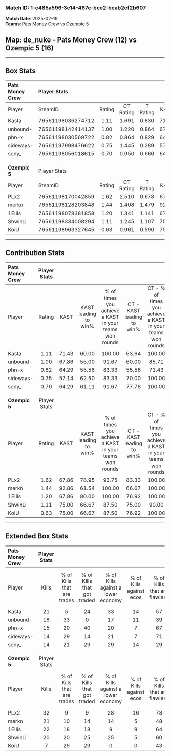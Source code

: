 ### Match ID: 1-e485a596-3e14-467e-bee2-beab2ef2b607  
**Match Date**: 2025-02-19  
**Teams**: Pats Money Crew vs Ozempic 5  

## **Map**: de_nuke - Pats Money Crew (12) vs Ozempic 5 (16)  
---  

## Box Stats  

| **Pats Money Crew** | Player Stats      |        |           |          |       |       |       |         |        |      |     |
| :- | :- | :-: | :-: | :-: | :-: | :-: | :-: | :-: | :-: | :-: | :-: |
| Player              | SteamID           | Rating | CT Rating | T Rating | KAST  |  ADR  | Kills | Assists | Deaths | K/D  | HS% |
| Kasta               | 76561198036274712 |  1.11  |   1.691   |  0.830   | 71.43 | 96.0  |  21   |    9    |   24   | 0.88 | 47  |
| unbound-            | 76561198142414137 |  1.00  |   1.220   |  0.864   | 67.86 | 63.6  |  18   |    3    |   17   | 1.06 | 38  |
| phn-x               | 76561198030569722 |  0.82  |   0.864   |  0.829   | 64.29 | 67.4  |  15   |    4    |   21   | 0.71 | 53  |
| sideways-           | 76561197998476622 |  0.75  |   1.445   |  0.289   | 57.14 | 49.7  |  14   |    1    |   17   | 0.82 | 21  |
| seny_               | 76561198056018615 |  0.70  |   0.950   |  0.666   | 64.29 | 52.2  |  14   |    3    |   23   | 0.61 | 28  |
|                     |                   |        |           |          |       |       |       |         |        |      |     |
|                     |                   |        |           |          |       |       |       |         |        |      |     |
|                     |                   |        |           |          |       |       |       |         |        |      |     |
| **Ozempic 5**       | Player Stats      |        |           |          |       |       |       |         |        |      |     |
| Player              | SteamID           | Rating | CT Rating | T Rating | KAST  |  ADR  | Kills | Assists | Deaths | K/D  | HS% |
| PLx2                | 76561198170042859 |  1.62  |   2.510   |  0.678   | 67.86 | 103.7 |  32   |    3    |   14   | 2.29 | 18  |
| merkn               | 76561198128203848 |  1.44  |   1.408   |  1.479   | 92.86 | 80.7  |  21   |    6    |   12   | 1.75 | 42  |
| 1EIIis              | 76561198078381858 |  1.20  |   1.341   |  1.141   | 67.86 | 77.8  |  22   |    6    |   16   | 1.38 | 36  |
| ShwinLi             | 76561198334008294 |  1.11  |   1.245   |  1.107   | 75.00 | 75.0  |  20   |    8    |   20   | 1.00 | 70  |
| KoiU                | 76561198963327645 |  0.63  |   0.961   |  0.590   | 75.00 | 47.2  |   7   |   11    |   20   | 0.35 | 57  |
---  

## Contribution Stats  

| **Pats Money Crew** | Player Stats |       |                      |                                                        |                           |                                                             |                          |                                                            |
| :- | :-: | :-: | :-: | :-: | :-: | :-: | :-: | :-: |
| Player              |    Rating    | KAST  | KAST leading to win% | % of times you achieve a KAST in your teams won rounds | CT - KAST leading to win% | CT - % of times you achieve a KAST in your teams won rounds | T - KAST leading to win% | T - % of times you achieve a KAST in your teams won rounds |
| Kasta               |     1.11     | 71.43 |        60.00         |                         100.00                         |           63.64           |                           100.00                            |          55.56           |                           100.00                           |
| unbound-            |     1.00     | 67.86 |        55.00         |                         91.67                          |           60.00           |                            85.71                            |          50.00           |                           100.00                           |
| phn-x               |     0.82     | 64.29 |        55.56         |                         83.33                          |           55.56           |                            71.43                            |          55.56           |                           100.00                           |
| sideways-           |     0.75     | 57.14 |        62.50         |                         83.33                          |           70.00           |                           100.00                            |          50.00           |                           60.00                            |
| seny_               |     0.70     | 64.29 |        61.11         |                         91.67                          |           77.78           |                           100.00                            |          44.44           |                           80.00                            |
|                     |              |       |                      |                                                        |                           |                                                             |                          |                                                            |
|                     |              |       |                      |                                                        |                           |                                                             |                          |                                                            |
|                     |              |       |                      |                                                        |                           |                                                             |                          |                                                            |
| **Ozempic 5**       | Player Stats |       |                      |                                                        |                           |                                                             |                          |                                                            |
| Player              |    Rating    | KAST  | KAST leading to win% | % of times you achieve a KAST in your teams won rounds | CT - KAST leading to win% | CT - % of times you achieve a KAST in your teams won rounds | T - KAST leading to win% | T - % of times you achieve a KAST in your teams won rounds |
| PLx2                |     1.62     | 67.86 |        78.95         |                         93.75                          |           83.33           |                           100.00                            |          71.43           |                           83.33                            |
| merkn               |     1.44     | 92.86 |        61.54         |                         100.00                         |           66.67           |                           100.00                            |          54.55           |                           100.00                           |
| 1EIIis              |     1.20     | 67.86 |        80.00         |                         100.00                         |           76.92           |                           100.00                            |          85.71           |                           100.00                           |
| ShwinLi             |     1.11     | 75.00 |        66.67         |                         87.50                          |           75.00           |                            90.00                            |          55.56           |                           83.33                            |
| KoiU                |     0.63     | 75.00 |        66.67         |                         87.50                          |           76.92           |                           100.00                            |          50.00           |                           66.67                            |
---  

## Extended Box Stats  

| **Pats Money Crew** | Player Stats |                            |                            |                                    |                         |                              |                                 |        |                             |                                     |                          |                               |                            |
| :- | :-: | :-: | :-: | :-: | :-: | :-: | :-: | :-: | :-: | :-: | :-: | :-: | :-: |
| Player              |    Kills     | % of Kills that are trades | % of Kills that got traded | % of Kills against a lower economy | % of Kills against ecos | % of Kills that are flawless | % of Kills that are close duels | Deaths | % of Deaths that get traded | % of Deaths against a lower economy | % of Deaths against ecos | % of Deaths that are flawless | % of Deaths that are close |
| Kasta               |      21      |             5              |             24             |                 33                 |           14            |              57              |                5                |   24   |             25              |                 17                  |            4             |              58               |             8              |
| unbound-            |      18      |             33             |             0              |                 17                 |           11            |              39              |               11                |   17   |              6              |                  6                  |            0             |              65               |             0              |
| phn-x               |      15      |             20             |             40             |                 20                 |            7            |              67              |               13                |   21   |              5              |                 14                  |            5             |              67               |             5              |
| sideways-           |      14      |             29             |             14             |                 21                 |            7            |              71              |                7                |   17   |             24              |                  6                  |            0             |              76               |             0              |
| seny_               |      14      |             21             |             29             |                 29                 |           14            |              29              |               14                |   23   |             22              |                  9                  |            4             |              57               |             0              |
|                     |              |                            |                            |                                    |                         |                              |                                 |        |                             |                                     |                          |                               |                            |
|                     |              |                            |                            |                                    |                         |                              |                                 |        |                             |                                     |                          |                               |                            |
|                     |              |                            |                            |                                    |                         |                              |                                 |        |                             |                                     |                          |                               |                            |
| **Ozempic 5**       | Player Stats |                            |                            |                                    |                         |                              |                                 |        |                             |                                     |                          |                               |                            |
| Player              |    Kills     | % of Kills that are trades | % of Kills that got traded | % of Kills against a lower economy | % of Kills against ecos | % of Kills that are flawless | % of Kills that are close duels | Deaths | % of Deaths that get traded | % of Deaths against a lower economy | % of Deaths against ecos | % of Deaths that are flawless | % of Deaths that are close |
| PLx2                |      32      |             9              |             9              |                 28                 |           16            |              78              |                0                |   14   |             14              |                  7                  |            7             |              71               |             7              |
| merkn               |      21      |             10             |             14             |                 14                 |            5            |              48              |               10                |   12   |              8              |                  8                  |            8             |              42               |             17             |
| 1EIIis              |      22      |             18             |             18             |                 9                  |            9            |              64              |                5                |   16   |             13              |                 13                  |            0             |              56               |             0              |
| ShwinLi             |      20      |             20             |             25             |                 25                 |            5            |              60              |                0                |   20   |             20              |                 15                  |            5             |              70               |             10             |
| KoiU                |      7       |             29             |             29             |                 0                  |            0            |              43              |                0                |   20   |             40              |                 15                  |            10            |              40               |             15             |
